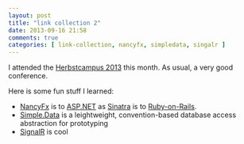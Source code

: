 ```yaml
---
layout: post
title: "link collection 2"
date: 2013-09-16 21:58
comments: true
categories: [ link-collection, nancyfx, simpledata, singalr ]
---
```

I attended the [Herbstcampus 2013](http://www.herbstcampus.de/) this month. As usual, a very good conference.

Here is some fun stuff I learned:

- [NancyFx](http://nancyfx.org/) is to [ASP.NET](http://www.asp.net/) as [Sinatra](http://www.sinatrarb.com/) is to [Ruby-on-Rails](http://rubyonrails.org/).
- [Simple.Data](https://github.com/markrendle/Simple.Data) is a leightweight, convention-based database access abstraction for prototyping
- [SignalR](http://signalr.net/) is cool


